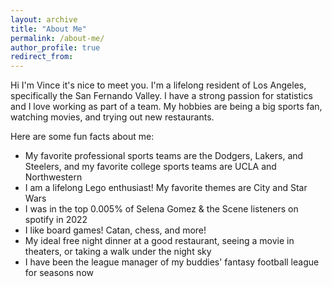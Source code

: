 ```yaml
---
layout: archive
title: "About Me"
permalink: /about-me/
author_profile: true
redirect_from:
---
```


Hi I'm Vince it's nice to meet you. I'm a lifelong resident of Los Angeles, specifically the San Fernando Valley. I have a strong passion for statistics and I love working as part of a team. My hobbies are being a big sports fan, watching movies, and trying out new restaurants.

Here are some fun facts about me:
* My favorite professional sports teams are the Dodgers, Lakers, and Steelers, and my favorite college sports teams are UCLA and Northwestern
* I am a lifelong Lego enthusiast! My favorite themes are City and Star Wars
* I was in the top 0.005% of Selena Gomez & the Scene listeners on spotify in 2022
* I like board games! Catan, chess, and more!
* My ideal free night dinner at a good restaurant, seeing a movie in theaters, or taking a walk under the night sky
* I have been the league manager of my buddies' fantasy football league for <script> document.write(new Date().getFullYear() - 2017) </script> seasons now